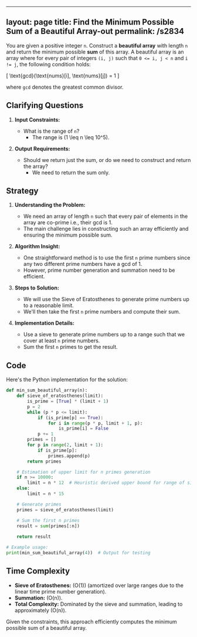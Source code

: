 
---
layout: page
title:  Find the Minimum Possible Sum of a Beautiful Array-out
permalink: /s2834
---

You are given a positive integer `n`. Construct a **beautiful array** with length `n` and return the minimum possible **sum** of this array. A beautiful array is an array where for every pair of integers `(i, j)` such that `0 <= i, j < n` and `i != j`, the following condition holds:

\[ \text{gcd}(\text{nums}[i], \text{nums}[j]) = 1 \]

where `gcd` denotes the greatest common divisor.

## Clarifying Questions

1. **Input Constraints:**
   - What is the range of `n`?
     - The range is \(1 \leq n \leq 10^5\).

2. **Output Requirements:**
   - Should we return just the sum, or do we need to construct and return the array?
     - We need to return the sum only.

## Strategy

1. **Understanding the Problem:** 
   - We need an array of length `n` such that every pair of elements in the array are co-prime i.e., their gcd is 1.
   - The main challenge lies in constructing such an array efficiently and ensuring the minimum possible sum.

2. **Algorithm Insight:**
   - One straightforward method is to use the first `n` prime numbers since any two different prime numbers have a gcd of 1.
   - However, prime number generation and summation need to be efficient.

3. **Steps to Solution:**
   - We will use the Sieve of Eratosthenes to generate prime numbers up to a reasonable limit.
   - We'll then take the first `n` prime numbers and compute their sum.

4. **Implementation Details:**
   - Use a sieve to generate prime numbers up to a range such that we cover at least `n` prime numbers.
   - Sum the first `n` primes to get the result.

## Code

Here's the Python implementation for the solution:

```python
def min_sum_beautiful_array(n):
    def sieve_of_eratosthenes(limit):
        is_prime = [True] * (limit + 1)
        p = 2
        while (p * p <= limit):
            if (is_prime[p] == True):
                for i in range(p * p, limit + 1, p):
                    is_prime[i] = False
            p += 1
        primes = []
        for p in range(2, limit + 1):
            if is_prime[p]:
                primes.append(p)
        return primes

    # Estimation of upper limit for n primes generation
    if n >= 10000:
        limit = n * 12  # Heuristic derived upper bound for range of sieve
    else:
        limit = n * 15

    # Generate primes
    primes = sieve_of_eratosthenes(limit)

    # Sum the first n primes
    result = sum(primes[:n])
    
    return result

# Example usage:
print(min_sum_beautiful_array(4))  # Output for testing
```

## Time Complexity

- **Sieve of Eratosthenes:** \(O(1)\) (amortized over large ranges due to the linear time prime number generation).
- **Summation:** \(O(n)\).
- **Total Complexity:** Dominated by the sieve and summation, leading to approximately \(O(n)\).

Given the constraints, this approach efficiently computes the minimum possible sum of a beautiful array.